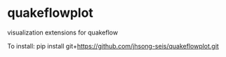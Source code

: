 # quakeflowplot
visualization extensions for quakeflow

To install:
pip install git+https://github.com/jhsong-seis/quakeflowplot.git